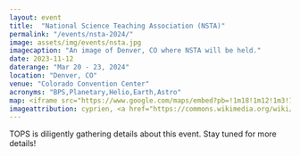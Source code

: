 ```yaml
---
layout: event
title:  "National Science Teaching Association (NSTA)"
permalink: "/events/nsta-2024/"
image: assets/img/events/nsta.jpg
imagecaption: "An image of Denver, CO where NSTA will be held."
date: 2023-11-12
daterange: "Mar 20 - 23, 2024"
location: "Denver, CO"
venue: "Colorado Convention Center"
acronyms: "BPS,Planetary,Helio,Earth,Astro"
map: <iframe src="https://www.google.com/maps/embed?pb=!1m18!1m12!1m3!1d269510.2081738783!2d-104.82023514575823!3d39.808147367496574!2m3!1f0!2f0!3f0!3m2!1i1024!2i768!4f13.1!3m3!1m2!1s0x876b80aa231f17cf%3A0x118ef4f8278a36d6!2sDenver%2C%20CO!5e0!3m2!1sen!2sus!4v1706201257122!5m2!1sen!2sus" width="600" height="450" style="border:0;" allowfullscreen="" loading="lazy" referrerpolicy="no-referrer-when-downgrade"></iframe>
imageattribution: cyprien, <a href="https://commons.wikimedia.org/wiki/File:Denver_Colorado_Downtown.jpg">Denver Colorado Downtown</a>, <a href="https://creativecommons.org/licenses/by-sa/2.0/legalcode" rel="license">CC BY-SA 2.0</a>
---
```


TOPS is diligently gathering details about this event.  Stay tuned for more details!